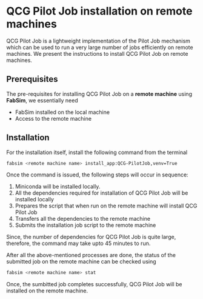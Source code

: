 # QCG Pilot Job installation on remote machines

QCG Pilot Job is a lightweight implementation of the Pilot Job mechanism which can be used to run a very large number of jobs efficiently on remote machines. We present the instructions to install QCG Pilot Job on remote machines.

## Prerequisites

The pre-requisites for installing QCG Pilot Job on a **remote machine** using **FabSim**, we essentially need
- FabSim installed on the local machine
- Access to the remote machine

## Installation

For the installation itself, install the following command from the terminal

```sh
fabsim <remote machine name> install_app:QCG-PilotJob,venv=True
```

Once the command is issued, the following steps will occur in sequence:
1. Miniconda will be installed locally.
2. All the dependencies required for installation of QCG Pilot Job will be installed locally
3. Prepares the script that when run on the remote machine will install QCG Pilot Job
4. Transfers all the dependencies to the remote machine
5. Submits the installation job script to the remote machine

Since, the number of dependencies for QCG Pilot Job is quite large, therefore, the command may take upto 45 minutes to run.

After all the above-mentioned processes are done, the status of the submitted job on the remote machine can be checked using

```sh
fabsim <remote machine name> stat
```

Once, the sumbitted job completes successfully, QCG Pilot Job will be installed on the remote machine.
